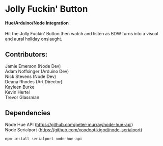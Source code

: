 # Jolly Fuckin' Button

#### Hue/Arduino/Node Integration

Hit the Jolly Fuckin' Button then watch and listen as BDW turns into a visual and aural holiday onslaught.

## Contributors:  
Jamie Emerson (Node Dev)  
Adam Noffsinger (Arduino Dev)  
Nick Stevens (Node Dev)  
Deana Rhodes (Art Director)  
Kayleen Burke  
Kevin Hertel  
Trevor Glassman  

## Dependencies
Node Hue API (https://github.com/peter-murray/node-hue-api)  
Node Serialport (https://github.com/voodootikigod/node-serialport)

	npm install serialport node-hue-api